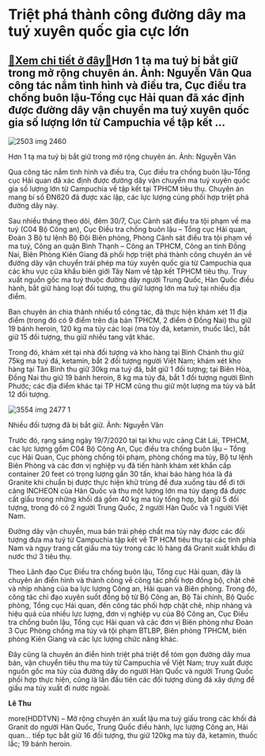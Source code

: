 Triệt phá thành công đường dây ma tuý xuyên quốc gia cực lớn
============================================================

[:gift:Xem chi tiết ở đây:gift:](https://hddtvn.com/triet-pha-thanh-cong-duong-day-ma-tuy-xuyen-quoc-gia-cuc-lon/)Hơn 1 tạ ma tuý bị bắt giữ trong mở rộng chuyên án. Ảnh: Nguyễn Vân Qua công tác nắm tình hình và điều tra, Cục điều tra chống buôn lậu-Tổng cục Hải quan đã xác định được đường dây vận chuyển ma tuý xuyên quốc gia số lượng lớn từ Campuchia về tập kết …
------------------------------------------------------------------------------------------------------------------------------------------------------------------------------------------------------------------------------------------------------------





![2503 img 2460](https://haiquanonline.com.vn/stores/news_dataimages/hoalt/082020/01/11/in_article/2503_IMG-2460.jpg?rt=20200802153023 "undefined")


Hơn 1 tạ ma tuý bị bắt giữ trong mở rộng chuyên án. Ảnh: Nguyễn Vân



Qua công tác nắm tình hình và điều tra, Cục điều tra chống buôn lậu-Tổng cục Hải quan đã xác định được đường dây vận chuyển ma tuý xuyên quốc gia số lượng lớn từ Campuchia về tập kết tại TPHCM tiêu thụ. Chuyên án mang bí số ĐN620 đã được xác lập, các lực lượng cùng phối hợp triệt phá đường dây này. 



Sau nhiều tháng theo dõi, đêm 30/7, Cục Cảnh sát điều tra tội phạm về ma tuý (C04 Bộ Công an), Cục Điều tra chống buôn lậu – Tổng cục Hải quan, Đoàn 3 Bộ tư lệnh Bộ Đội Biên phòng, Phòng Cảnh sát điều tra tội phạm về ma tuý, Công an quận Bình Thạnh – Công an TPHCM, Công an tinh Đồng Nai, Biên Phòng Kiên Giang đã phối hợp triệt phá thành công chuyên án về đường dây vận chuyển trái phép ma túy xuyên quốc gia từ Campuchia qua các khu vực cửa khẩu biên giới Tây Nam về tập kết TPHCM tiêu thụ. Truy xuất nguồn gốc ma tuý thuộc đường dây người Trung Quốc, Hàn Quốc điều hành, bắt giữ hàng loạt đối tượng, thu giữ lượng lớn ma tuý tại nhiều địa điểm.


Ban chuyên án chia thành nhiều tổ công tác, đã thực hiện khám xét 11 địa điểm (trong đó có 9 điểm trên địa bàn TPHCM, 2 điểm ở Đồng Nai) thu giữ 19 bánh heroin, 120 kg ma túy các loại (ma túy đá, ketamin, thuốc lắc), bắt giữ 15 đối tượng, thu giữ nhiều tang vật khác.


Trong đó, khám xét tại nhà đối tượng và kho hàng tại Bình Chánh thu giữ 75kg ma tuý đá, ketamin, bắt 2 đối tượng người Việt Nam; khám xét kho hàng tại Tân Bình thu giữ 30kg ma tuý đá, bắt giữ 1 đối tượng; tại Biên Hòa, Đồng Nai thu giữ 19 bánh heroin, 8 kg ma túy đá, bắt 1 đối tượng người Bình Phước; các địa điểm khác tại TP HCM cũng thu giữ một lượng ma túy và bắt 12 đối tượng.





![3554 img 2477 1](https://haiquanonline.com.vn/stores/news_dataimages/hoalt/082020/02/10/in_article/3554_IMG-2477_1.jpg?rt=20200802153023 "undefined")


Nhiều đối tượng đã bị bắt giữ. Ảnh: Nguyễn Vân



Trước đó, rạng sáng ngày 19/7/2020 tại tại khu vực cảng Cát Lái, TPHCM, các lực lượng gồm C04 Bộ Công An, Cục điều tra chống buôn lậu – Tổng cục Hải Quan, Cục phòng chống tội phạm, phòng chống ma túy, Bộ tư lệnh Biên Phòng và các đơn vị nghiệp vụ đã tiến hành khám xét khẩn cấp container 20 feet có trọng lượng gần 30 tấn, khai báo hàng hóa là đá Granite khi chuẩn bị được thực hiện khử trùng để đưa xuống tàu để đi tới cảng INCHEON của Hàn Quốc và thu một lượng lớn ma túy dạng đá được cất giấu trong những khối đá gồm 40 kg ma túy tổng hợp, bắt giữ 5 đối tượng, trong đó có 2 người Trung Quốc, 2 người Hàn Quốc và 1 người Việt Nam.


Đường dây vận chuyển, mua bán trái phép chất ma túy này được các đối tượng đưa ma tuý từ Campuchia tập kết về TP HCM tiêu thụ tại các tỉnh phía Nam và ngụy trang cất giấu ma túy trong các lô hàng đá Granit xuất khẩu đi nước thứ 3 tiêu thụ.


Theo Lãnh đạo Cục Điều tra chống buôn lậu, Tổng cục Hải quan, đây là chuyên án điển hình và thành công về công tác phối hợp đồng bộ, chặt chẽ và nhịp nhàng của ba lực lượng Công an, Hải quan và Biên phòng. Trong đó, công tác chỉ đạo xuyên suốt đồng bộ từ Bộ Công an, Bộ Tài chính, Bộ Quốc phòng, Tổng cục Hải quan, đến công tác phối hợp chặt chẽ, nhịp nhàng và hiệu quả của nhiều lực lượng, đơn vị nghiệp vụ của Bộ Công an, Cục Điều tra chống buôn lậu, Tổng cục Hải quan và các đơn vị Biên phòng như Đoàn 3 Cục Phòng chống ma túy và tội phạm BTLBP, Biên phòng TPHCM, biên phòng Kiên Giang và các lực lượng chức năng khác.


Đây cũng là chuyên án điển hình triệt phá triệt để tóm gọn đường dây mua bán, vận chuyển tiêu thụ ma túy từ Campuchia về Việt Nam; truy xuất được nguồn gốc ma túy của đường dây do người Hàn Quốc và người Trung Quốc phối hợp thực hiện, cũng là lần đầu tiên các đối tượng dùng đá xây dựng để giấu ma túy xuất đi nước ngoài.




**Lê Thu**



more(HDDTVN) – Mở rộng chuyên án xuất lậu ma tuý giấu trong các khối đá Granit do người Hàn Quốc, Trung Quốc điều hành, lực lượng Công an, Hải quan… tiếp tục bắt giữ 16 đối tượng, thu giữ 120kg ma túy đá, ketamin, thuốc lắc; 19 bánh heroin.


